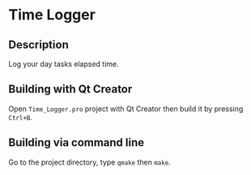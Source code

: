 # Time Logger

## Description

Log your day tasks elapsed time.

## Building with Qt Creator

Open `Time_Logger.pro` project with Qt Creator then build it by pressing `Ctrl+B`.

## Building via command line

Go to the project directory, type `qmake` then `make`.
